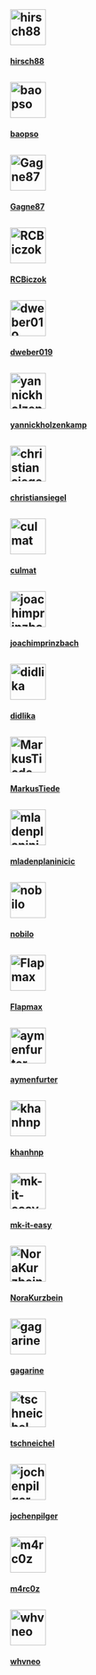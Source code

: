 <div class="features">
  <a href="https://github.com/hirsch88" class="feature">
    <h2>
      <img src="https://avatars.githubusercontent.com/u/6384499?v=4" alt="hirsch88" style="width: 64px;">
    </h2>
    <h4>hirsch88</h4>
  </a>
  <a href="https://github.com/baopso" class="feature">
    <h2>
      <img src="https://avatars.githubusercontent.com/u/6236843?v=4" alt="baopso" style="width: 64px;">
    </h2>
    <h4>baopso</h4>
  </a>
  <a href="https://github.com/Gagne87" class="feature">
    <h2>
      <img src="https://avatars.githubusercontent.com/u/29020214?v=4" alt="Gagne87" style="width: 64px;">
    </h2>
    <h4>Gagne87</h4>
  </a>
  <a href="https://github.com/RCBiczok" class="feature">
    <h2>
      <img src="https://avatars.githubusercontent.com/u/538973?v=4" alt="RCBiczok" style="width: 64px;">
    </h2>
    <h4>RCBiczok</h4>
  </a>
  <a href="https://github.com/dweber019" class="feature">
    <h2>
      <img src="https://avatars.githubusercontent.com/u/1021324?v=4" alt="dweber019" style="width: 64px;">
    </h2>
    <h4>dweber019</h4>
  </a>
  <a href="https://github.com/yannickholzenkamp" class="feature">
    <h2>
      <img src="https://avatars.githubusercontent.com/u/9351023?v=4" alt="yannickholzenkamp" style="width: 64px;">
    </h2>
    <h4>yannickholzenkamp</h4>
  </a>
  <a href="https://github.com/christiansiegel" class="feature">
    <h2>
      <img src="https://avatars.githubusercontent.com/u/13996624?v=4" alt="christiansiegel" style="width: 64px;">
    </h2>
    <h4>christiansiegel</h4>
  </a>
  <a href="https://github.com/culmat" class="feature">
    <h2>
      <img src="https://avatars.githubusercontent.com/u/638519?v=4" alt="culmat" style="width: 64px;">
    </h2>
    <h4>culmat</h4>
  </a>
  <a href="https://github.com/joachimprinzbach" class="feature">
    <h2>
      <img src="https://avatars.githubusercontent.com/u/4256585?v=4" alt="joachimprinzbach" style="width: 64px;">
    </h2>
    <h4>joachimprinzbach</h4>
  </a>
  <a href="https://github.com/didlika" class="feature">
    <h2>
      <img src="https://avatars.githubusercontent.com/u/80490488?v=4" alt="didlika" style="width: 64px;">
    </h2>
    <h4>didlika</h4>
  </a>
  <a href="https://github.com/MarkusTiede" class="feature">
    <h2>
      <img src="https://avatars.githubusercontent.com/u/1764012?v=4" alt="MarkusTiede" style="width: 64px;">
    </h2>
    <h4>MarkusTiede</h4>
  </a>
  <a href="https://github.com/mladenplaninicic" class="feature">
    <h2>
      <img src="https://avatars.githubusercontent.com/u/28272339?v=4" alt="mladenplaninicic" style="width: 64px;">
    </h2>
    <h4>mladenplaninicic</h4>
  </a>
  <a href="https://github.com/nobilo" class="feature">
    <h2>
      <img src="https://avatars.githubusercontent.com/u/11984467?v=4" alt="nobilo" style="width: 64px;">
    </h2>
    <h4>nobilo</h4>
  </a>
  <a href="https://github.com/Flapmax" class="feature">
    <h2>
      <img src="https://avatars.githubusercontent.com/u/47270471?v=4" alt="Flapmax" style="width: 64px;">
    </h2>
    <h4>Flapmax</h4>
  </a>
  <a href="https://github.com/aymenfurter" class="feature">
    <h2>
      <img src="https://avatars.githubusercontent.com/u/20464460?v=4" alt="aymenfurter" style="width: 64px;">
    </h2>
    <h4>aymenfurter</h4>
  </a>
  <a href="https://github.com/khanhnp" class="feature">
    <h2>
      <img src="https://avatars.githubusercontent.com/u/12724432?v=4" alt="khanhnp" style="width: 64px;">
    </h2>
    <h4>khanhnp</h4>
  </a>
  <a href="https://github.com/mk-it-easy" class="feature">
    <h2>
      <img src="https://avatars.githubusercontent.com/u/14329350?v=4" alt="mk-it-easy" style="width: 64px;">
    </h2>
    <h4>mk-it-easy</h4>
  </a>
  <a href="https://github.com/NoraKurzbein" class="feature">
    <h2>
      <img src="https://avatars.githubusercontent.com/u/16286177?v=4" alt="NoraKurzbein" style="width: 64px;">
    </h2>
    <h4>NoraKurzbein</h4>
  </a>
  <a href="https://github.com/gagarine" class="feature">
    <h2>
      <img src="https://avatars.githubusercontent.com/u/164074?v=4" alt="gagarine" style="width: 64px;">
    </h2>
    <h4>gagarine</h4>
  </a>
  <a href="https://github.com/tschneichel" class="feature">
    <h2>
      <img src="https://avatars.githubusercontent.com/u/28190748?v=4" alt="tschneichel" style="width: 64px;">
    </h2>
    <h4>tschneichel</h4>
  </a>
  <a href="https://github.com/jochenpilger" class="feature">
    <h2>
      <img src="https://avatars.githubusercontent.com/u/39954544?v=4" alt="jochenpilger" style="width: 64px;">
    </h2>
    <h4>jochenpilger</h4>
  </a>
  <a href="https://github.com/m4rc0z" class="feature">
    <h2>
      <img src="https://avatars.githubusercontent.com/u/20516386?v=4" alt="m4rc0z" style="width: 64px;">
    </h2>
    <h4>m4rc0z</h4>
  </a>
  <a href="https://github.com/whvneo" class="feature">
    <h2>
      <img src="https://avatars.githubusercontent.com/u/17461225?v=4" alt="whvneo" style="width: 64px;">
    </h2>
    <h4>whvneo</h4>
  </a>
</div>
 
